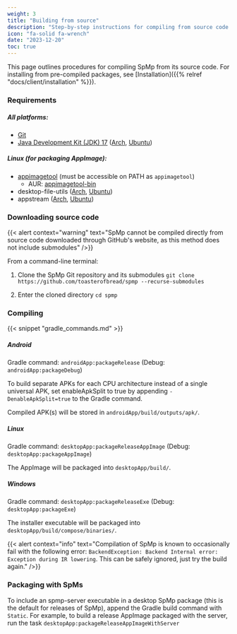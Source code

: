 ```yaml
---
weight: 3
title: "Building from source"
description: "Step-by-step instructions for compiling from source code for each platform"
icon: "fa-solid fa-wrench"
date: "2023-12-20"
toc: true
---
```


This page outlines procedures for compiling SpMp from its source code. For installing from pre-compiled packages, see [Installation]({{% relref "docs/client/installation" %}}).

### Requirements

##### All platforms:
- [Git](https://git-scm.com/download/)
- [Java Development Kit (JDK) 17](https://www.oracle.com/java/technologies/downloads/#java17) ([Arch](https://archlinux.org/packages/extra/x86_64/jre17-openjdk/), [Ubuntu](https://packages.ubuntu.com/focal/openjdk-17-jre))

##### Linux (for packaging AppImage):
- [appimagetool](https://github.com/AppImage/appimagetool/releases/) (must be accessible on PATH as `appimagetool`)
    - AUR: [appimagetool-bin](https://aur.archlinux.org/packages/appimagetool-bin)
- desktop-file-utils ([Arch](https://archlinux.org/packages/extra/x86_64/desktop-file-utils/), [Ubuntu](https://packages.ubuntu.com/desktop-file-utils))
- appstream ([Arch](https://archlinux.org/packages/extra/x86_64/appstream/), [Ubuntu](https://packages.ubuntu.com/search?keywords=appstream))

### Downloading source code

{{< alert context="warning" text="SpMp cannot be compiled directly from source code downloaded through GitHub's website, as this method does not include submodules" />}}

From a command-line terminal:

1. Clone the SpMp Git repository and its submodules
`git clone https://github.com/toasterofbread/spmp --recurse-submodules`

2. Enter the cloned directory `cd spmp`

### Compiling

{{< snippet "gradle_commands.md" >}}

##### Android

Gradle command: `androidApp:packageRelease` (Debug: `androidApp:packageDebug`)

To build separate APKs for each CPU architecture instead of a single universal APK, set enableApkSplit to true by appending `-DenableApkSplit=true` to the Gradle command.

Compiled APK(s) will be stored in `androidApp/build/outputs/apk/`.

##### Linux

Gradle command: `desktopApp:packageReleaseAppImage` (Debug: `desktopApp:packageAppImage`)

The AppImage will be packaged into `desktopApp/build/`.

##### Windows

Gradle command: `desktopApp:packageReleaseExe` (Debug: `desktopApp:packageExe`)

The installer executable will be packaged into `desktopApp/build/compose/binaries/`.

{{< alert context="info" text="Compilation of SpMp is known to occasionally fail with the following error: `BackendException: Backend Internal error: Exception during IR lowering`. This can be safely ignored, just try the build again." />}}

### Packaging with SpMs

To include an spmp-server executable in a desktop SpMp package (this is the default for releases of SpMp), append the Gradle build command with `Static`. For example, to build a release AppImage packaged with the server, run the task `desktopApp:packageReleaseAppImageWithServer`

